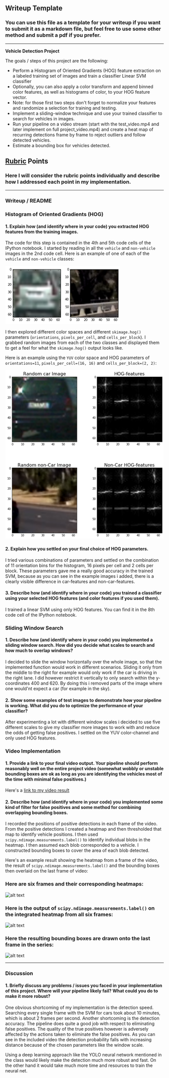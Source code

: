 ## Writeup Template
### You can use this file as a template for your writeup if you want to submit it as a markdown file, but feel free to use some other method and submit a pdf if you prefer.

---

**Vehicle Detection Project**

The goals / steps of this project are the following:

* Perform a Histogram of Oriented Gradients (HOG) feature extraction on a labeled training set of images and train a classifier Linear SVM classifier
* Optionally, you can also apply a color transform and append binned color features, as well as histograms of color, to your HOG feature vector. 
* Note: for those first two steps don't forget to normalize your features and randomize a selection for training and testing.
* Implement a sliding-window technique and use your trained classifier to search for vehicles in images.
* Run your pipeline on a video stream (start with the test_video.mp4 and later implement on full project_video.mp4) and create a heat map of recurring detections frame by frame to reject outliers and follow detected vehicles.
* Estimate a bounding box for vehicles detected.

[//]: # (Image References)
[image1]: ./output_images/car_notcar.png
[image2]: ./output_images/car.png
[image5]: ./output_images/bboxes_and_heat.png
[image6]: ./output_images/labels_map.png
[image7]: ./output_images/output_bboxes.png
[video1]: ./project_video.mp4

## [Rubric](https://review.udacity.com/#!/rubrics/513/view) Points
### Here I will consider the rubric points individually and describe how I addressed each point in my implementation.  

---
### Writeup / README

### Histogram of Oriented Gradients (HOG)

#### 1. Explain how (and identify where in your code) you extracted HOG features from the training images.

The code for this step is contained in the 4th and 5th code cells of the IPython notebook. 
I started by reading in all the `vehicle` and `non-vehicle` images in the 2nd code cell.  Here is an example of one of each of the `vehicle` and `non-vehicle` classes:

![alt text][image1]

I then explored different color spaces and different `skimage.hog()` parameters (`orientations`, `pixels_per_cell`, and `cells_per_block`).  I grabbed random images from each of the two classes and displayed them to get a feel for what the `skimage.hog()` output looks like.

Here is an example using the `YUV` color space and HOG parameters of `orientations=11`, `pixels_per_cell=(16, 16)` and `cells_per_block=(2, 2)`:


![alt text][image2]

#### 2. Explain how you settled on your final choice of HOG parameters.

I tried various combinations of parameters and settled on the combination of 11 orientation bins for the histogram, 16 pixels per cell and 2 cells per block. These parameters gave me a really good accuracy in the trained SVM, because as you can see in the example images i added, there is a clearly visible difference in car-features and non-car-features.

#### 3. Describe how (and identify where in your code) you trained a classifier using your selected HOG features (and color features if you used them).

I trained a linear SVM using only HOG features. You can find it in the 8th code cell of the IPython notebook.

### Sliding Window Search

#### 1. Describe how (and identify where in your code) you implemented a sliding window search. How did you decide what scales to search and how much to overlap windows?

I decided to slide the window horizontally over the whole image, so that the implemented function would work in different scenarios. Sliding it only from the middle to the right for example would only work if the car is driving in the right lane.
I did however restrict it vertically to only search within the y-coordinates 400 and 620. By doing this i removed parts of the image where one would'nt expect a car (for example in the sky).


#### 2. Show some examples of test images to demonstrate how your pipeline is working.  What did you do to optimize the performance of your classifier?

After experimenting a lot with different window scales i decided to use five different scales to give my classifier more images to work with and reduce the odds of getting false positives. I settled on the YUV color-channel and only used HOG features.

### Video Implementation

#### 1. Provide a link to your final video output.  Your pipeline should perform reasonably well on the entire project video (somewhat wobbly or unstable bounding boxes are ok as long as you are identifying the vehicles most of the time with minimal false positives.)
Here's a [link to my video result](./project_video.mp4)


#### 2. Describe how (and identify where in your code) you implemented some kind of filter for false positives and some method for combining overlapping bounding boxes.

I recorded the positions of positive detections in each frame of the video.  From the positive detections I created a heatmap and then thresholded that map to identify vehicle positions.  I then used `scipy.ndimage.measurements.label()` to identify individual blobs in the heatmap.  I then assumed each blob corresponded to a vehicle.  I constructed bounding boxes to cover the area of each blob detected.  

Here's an example result showing the heatmap from a frame of the video, the result of `scipy.ndimage.measurements.label()` and the bounding boxes then overlaid on the last frame of video:

### Here are six frames and their corresponding heatmaps:

![alt text][image5]

### Here is the output of `scipy.ndimage.measurements.label()` on the integrated heatmap from all six frames:
![alt text][image6]

### Here the resulting bounding boxes are drawn onto the last frame in the series:
![alt text][image7]



---

### Discussion

#### 1. Briefly discuss any problems / issues you faced in your implementation of this project.  Where will your pipeline likely fail?  What could you do to make it more robust?

One obvious shortcoming of my implementation is the detection speed. Searching every single frame with the SVM for cars took about 10 minutes, which is about 2 frames per second.
Another shortcoming is the detection accuracy. The pipeline does quite a good job with respect to eliminating false positives. The quality of the true positives however is adversely affected by the actions taken to eliminate the false positives.
As you can see in the included video the detection probability falls with increasing distance because of the chosen parameters like the window scale.

Using a deep learning approach like the YOLO neural network mentioned in the class would likely make the detection much more robust and fast. On the other hand it would take much more time and resources to train the neural net.



